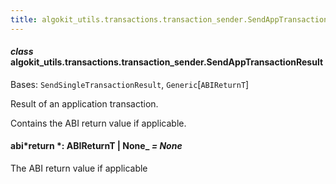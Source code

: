 ```yaml
---
title: algokit_utils.transactions.transaction_sender.SendAppTransactionResult
---
```


#### _class_ algokit_utils.transactions.transaction_sender.SendAppTransactionResult

Bases: `SendSingleTransactionResult`, `Generic`[`ABIReturnT`]

Result of an application transaction.

Contains the ABI return value if applicable.

#### abi*return *: ABIReturnT | None\_ _= None_

The ABI return value if applicable
